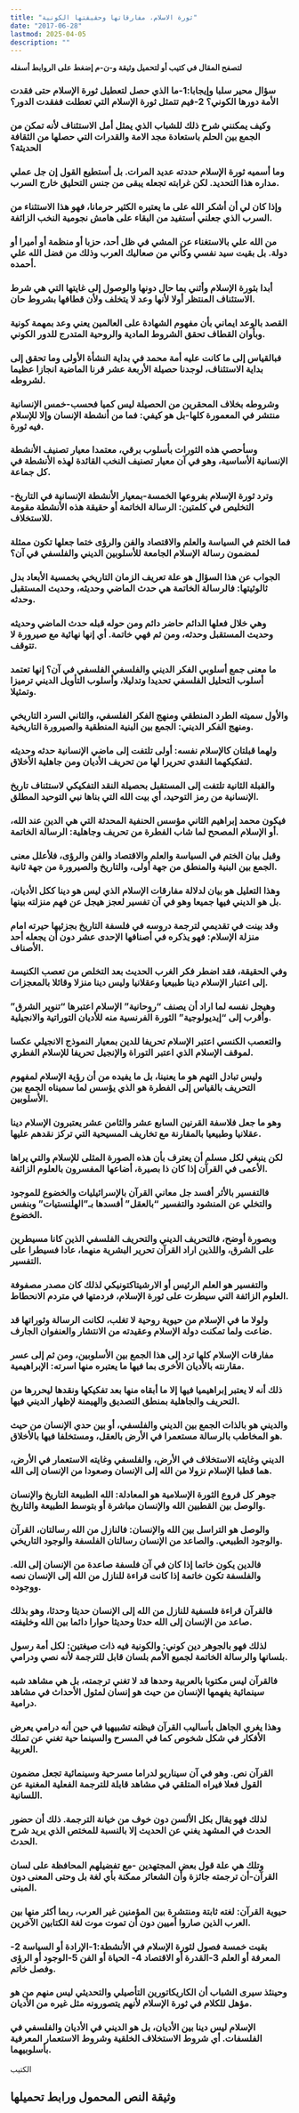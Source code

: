 ```yaml
---
title: "ثورة الاسلام، مفارقاتها وحقيقتها الكونية"
date: "2017-06-28"
lastmod: 2025-04-05
description: ""
---
```

**لتصفح المقال في كتيب أو لتحميل وثيقة و-ن-م إضغط على الروابط أسفله**

### سؤال محير سلبا وإيجابا:1-ما الذي حصل لتعطيل ثورة الإسلام حتى فقدت الأمة دورها الكوني؟ 2-فيم تتمثل ثورة الإسلام التي تعطلت ففقدت الدور؟

### وكيف يمكنني شرح ذلك للشباب الذي يمثل أمل الاستئناف لأنه تمكن من الجمع بين الحلم باستعادة مجد الامة والقدرات التي حصلها من الثقافة الحديثة؟

### وما أسميه ثورة الإسلام حددته عديد المرات. بل أستطيع القول إن جل عملي مداره هذا التحديد. لكن غرابته تجعله يبقى من جنس التحليق خارج السرب.

### وإذا كان لي أن أشكر الله على ما يعتبره الكثير حرمانا، فهو هذا الاستثناء من السرب الذي جعلني أستفيد من البقاء على هامش نجومية النخب الزائفة.

### من الله علي بالاستغناء عن المشي في ظل أحد، حزبا أو منظمة أو أميرا أو دولة. بل بقيت سيد نفسي وكأني من صعاليك العرب وذلك من فضل الله علي أحمده.

### أبدا بثورة الإسلام وأثني بما حال دونها والوصول إلى غايتها التي هي شرط الاستئناف المنتظر أولا لأنها وعد لا يتخلف ولأن قطافها بشروط حان.

### القصد بالوعد ايماني بأن مفهوم الشهادة على العالمين يعني وعد بمهمة كونية وبأوان القطاف تحقق الشروط المادية والروحية المتدرج للدور الكوني.

### فبالقياس إلى ما كانت عليه أمة محمد في بداية النشأة الأولى وما تحقق إلى بداية الاستئناف، لوجدنا حصيلة الأربعة عشر قرنا الماضية انجازا عظيما لشروطه.

### وشروطه بخلاف المحقرين من الحصيلة ليس كميا فحسب-خمس الإنسانية منتشر في المعمورة كلها-بل هو كيفي: فما من أنشطة الإنسان وإلا للإسلام فيه ثورة.

### وسأحصي هذه الثورات بأسلوب برقي، معتمدا معيار تصنيف الأنشطة الإنسانية الأساسية، وهو في آن معيار تصنيف النخب القائدة لهذه الأنشطة في كل جماعة.

### وترد ثورة الإسلام بفروعها الخمسة-بمعيار الأنشطة الإنسانية في التاريخ-التخليص في كلمتين: الرسالة الخاتمة أو حقيقة هذه الأنشطة مقومة للاستخلاف.

### فما الختم في السياسة والعلم والاقتصاد والفن والرؤى ختما جعلها تكون ممثلة لمضمون رسالة الإسلام الجامعة للأسلوبين الديني والفلسفي في آن؟

### الجواب عن هذا السؤال هو علة تعريف الزمان التاريخي بخمسية الأبعاد بدل ثالوثيتها: فالرسالة الخاتمة هي حدث الماضي وحديثه، وحديث المستقبل وحدثه.

### وهي خلال فعلها الدائم حاضر دائم ومن حوله قبله حدث الماضي وحديثه وحديث المستقبل وحدثه، ومن ثم فهي خاتمة. أي إنها نهائية مع صيرورة لا تتوقف.

### ما معنى جمع أسلوبي الفكر الديني والفلسفي الفلسفي في آن؟ إنها تعتمد أسلوب التحليل الفلسفي تحديدا وتدليلا، وأسلوب التأويل الديني ترميزا وتمثيلا.

### والأول سميته الطرد المنطقي ومنهج الفكر الفلسفي، والثاني السرد التاريخي ومنهج الفكر الديني: الجمع بين البنية المنطقية والصيرورة التاريخية.

### ولهما قبلتان كالإسلام نفسه: أولى تلتفت إلى ماضي الإنسانية حدثه وحديثه لتفكيكهما النقدي تحريرا لها من تحريف الأديان ومن جاهلية الأخلاق.

### والقبلة الثانية تلتفت إلى المستقبل بحصيلة النقد التفكيكي لاستئناف تاريخ الإنسانية من رمز التوحيد، أي بيت الله التي بناها نبي التوحيد المطلق.

### فيكون محمد إبراهيم الثاني مؤسس الحنفية المحدثة التي هي الدين عند الله، أو الإسلام المصحح لما شاب الفطرة من تحريف وجاهلية: الرسالة الخاتمة.

### وقبل بيان الختم في السياسة والعلم والاقتصاد والفن والرؤى، فلأعلل معنى الجمع بين البنية والمنطق من جهة أولى، والتاريخ والصيرورة من جهة ثانية.

### وهذا التعليل هو بيان لدلالة مفارقات الإسلام الذي ليس هو دينا ككل الأديان، بل هو الديني فيها جميعا وهو في آن تفسير لعجز هيجل عن فهم منزلته بينها.

### وقد بينت في تقديمي لترجمة دروسه في فلسفة التاريخ بجزئيها حيرته امام منزلة الإسلام: فهو يذكره في أصنافها الإحدى عشر دون أن يجعله أحد الأصناف.

### وفي الحقيقة، فقد اضطر فكر الغرب الحديث بعد التخلص من تعصب الكنيسة إلى اعتبار الإسلام دينا طبيعيا وعقلانيا وليس دينا منزلا وقائلا بالمعجزات.

### وهيجل نفسه لما اراد أن يصنف “روحانية” الإسلام اعتبرها “تنوير الشرق” وأقرب إلى “إيديولوجية” الثورة الفرنسية منه للأديان التوراتية والانجيلية.

### والتعصب الكنسي اعتبر الإسلام تحريفا للدين بمعيار النموذج الانجيلي عكسا لموقف الإسلام الذي اعتبر التوراة والإنجيل تحريفا للإسلام الفطري.

### وليس تبادل التهم هو ما يعنينا، بل ما يفيده من أن رؤية الإسلام لمفهوم التحريف بالقياس إلى الفطرة هو الذي يؤسس لما سميناه الجمع بين الأسلوبين.

### وهو ما جعل فلاسفة القرنين السابع عشر والثامن عشر يعتبرون الإسلام دينا عقلانيا وطبيعيا بالمقارنة مع تخاريف المسيحية التي تركز نقدهم عليها.

### لكن ينبغي لكل مسلم أن يعترف بأن هذه الصورة المثلى للإسلام والتي يراها الأعمى في القرآن إذا كان ذا بصيرة، أضاعها المفسرون بالعلوم الزائفة.

### فالتفسير بالأثر أفسد جل معاني القرآن بالإسرائيليات والخضوع للموجود والتخلي عن المنشود والتفسير “بالعقل” أفسدها بـ”الهلنستيات” وبنفس الخضوع.

### وبصورة أوضح، فالتحريف الديني والتحريف الفلسفي الذين كانا مسيطرين على الشرق، واللذين اراد القرآن تحرير البشرية منهما، عادا فسيطرا على التفسير.

### والتفسير هو العلم الرئيس أو الارشيتاكتونيكي لذلك كان مصدر مصفوفة العلوم الزائفة التي سيطرت على ثورة الإسلام، فردمتها في متردم الانحطاط.

### ولولا ما في الإسلام من حيوية روحية لا تغلب، لكانت الرسالة وثوراتها قد ضاعت ولما تمكنت دولة الإسلام وعقيدته من الانتشار والعنفوان الجارف.

### مفارقات الإسلام كلها ترد إلى هذا الجمع بين الأسلوبين، ومن ثم إلى عسر مقارنته بالأديان الأخرى بما فيها ما يعتبره منها اسرته: الإبراهيمية.

### ذلك أنه لا يعتبر إبراهيميا فيها إلا ما أبقاه منها بعد تفكيكها ونقدها ليحررها من التحريف والجاهلية بمنطق التصديق والهيمنة لإظهار الديني فيها.

### والديني هو بالذات الجمع بين الديني والفلسفي، أو بين حدي الإنسان من حيث هو المخاطب بالرسالة مستعمرا في الأرض بالعقل، ومستخلفا فيها بالأخلاق.

### الديني وغايته الاستخلاف في الأرض، والفلسفي وغايته الاستعمار في الأرض، هما قطبا الإسلام نزولا من الله إلى الإنسان وصعودا من الإنسان إلى الله.

### جوهر كل فروع الثورة الإسلامية هو المعادلة: الله الطبيعة التاريخ والإنسان والوصل بين القطبين الله والإنسان مباشرة أو بتوسط الطبيعة والتاريخ.

### والوصل هو التراسل بين الله والإنسان: فالنازل من الله رسالتان، القرآن والوجود الطبيعي. والصاعد من الإنسان رسالتان الفلسفة والوجود التاريخي.

### فالدين يكون خاتما إذا كان في آن فلسفة صاعدة من الإنسان إلى الله. والفلسفة تكون خاتمة إذا كانت قراءة للنازل من الله إلى الإنسان نصه ووجوده.

### فالقرآن قراءة فلسفية للنازل من الله إلى الإنسان حديثا وحدثا، وهو بذلك صاعد من الإنسان إلى الله حدثا وحديثا حوارا دائما بين الله وخليفته.

### لذلك فهو بالجوهر دين كوني: والكونية فيه ذات صيغتين: لكل أمة رسول بلسانها والرسالة الخاتمة لجميع الأمم بلسان قابل للترجمة لأنه نصي ودرامي.

### فالقرآن ليس مكتوبا بالعربية وحدها قد لا تغني ترجمته، بل هي مشاهد شبه سينمائية يفهمها الإنسان من حيث هو إنسان لمثول الأحداث في مشاهد درامية.

### وهذا يغري الجاهل بأساليب القرآن فيظنه تشبيهيا في حين أنه درامي يعرض الأفكار في شكل شخوص كما في المسرح والسينما حية تغني عن تملك العربية.

### القرآن نص. وهو في آن سيناريو لدراما مسرحية وسينمائية تجعل مضمون القول فعلا فيراه المتلقي في مشاهد قابلة للترجمة الفعلية المغنية عن اللسانية.

### لذلك فهو يقال بكل الألسن دون خوف من خيانة الترجمة. ذلك أن حضور الحدث في المشهد يغني عن الحديث إلا بالنسبة للمختص الذي يريد شرح الحدث.

### وتلك هي علة قول بعض المجتهدين -مع تفضيلهم المحافظة على لسان القرآن-أن ترجمته جائزة وأن الشعائر ممكنة بأي لغة بل وحتى المعنى دون المبنى.

### حيوية القرآن: لغته ثابتة ومنتشرة بين المؤمنين غير العرب، ربما أكثر منها بين العرب الذين صاروا أميين دون أن تموت موت لغة الكتابين الآخرين.

### بقيت خمسة فصول لثورة الإسلام في الأنشطة:1-الإرادة أو السياسة 2-المعرفة أو العلم 3-القدرة أو الاقتصاد 4- الحياة أو الفن 5-الوجود أو الرؤى وفصل خاتم.

### وحينئذ سيرى الشباب أن الكاريكاتورين التأصيلي والتحديثي ليس منهم من هو مؤهل للكلام في ثورة الإسلام لأنهم يتصورونه مثل غيره من الأديان.

### الإسلام ليس دينا بين الأديان، بل هو الديني في الأديان والفلسفي في الفلسفات. أي شروط الاستخلاف الخلقية وشروط الاستعمار المعرفية بأسلوبيهما.

الكتيب

## وثيقة النص المحمول ورابط تحميلها

###
